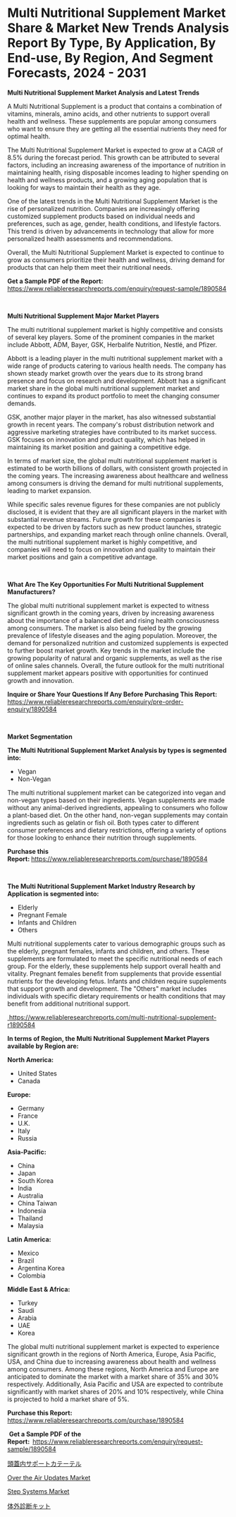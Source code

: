 <p><h1>Multi Nutritional Supplement Market Share & Market New Trends Analysis Report By Type, By Application, By End-use, By Region, And Segment Forecasts, 2024 - 2031</h1></p><p><strong>Multi Nutritional Supplement Market Analysis and Latest Trends</strong></p>
<p><p>A Multi Nutritional Supplement is a product that contains a combination of vitamins, minerals, amino acids, and other nutrients to support overall health and wellness. These supplements are popular among consumers who want to ensure they are getting all the essential nutrients they need for optimal health.</p><p>The Multi Nutritional Supplement Market is expected to grow at a CAGR of 8.5% during the forecast period. This growth can be attributed to several factors, including an increasing awareness of the importance of nutrition in maintaining health, rising disposable incomes leading to higher spending on health and wellness products, and a growing aging population that is looking for ways to maintain their health as they age.</p><p>One of the latest trends in the Multi Nutritional Supplement Market is the rise of personalized nutrition. Companies are increasingly offering customized supplement products based on individual needs and preferences, such as age, gender, health conditions, and lifestyle factors. This trend is driven by advancements in technology that allow for more personalized health assessments and recommendations.</p><p>Overall, the Multi Nutritional Supplement Market is expected to continue to grow as consumers prioritize their health and wellness, driving demand for products that can help them meet their nutritional needs.</p></p>
<p><strong>Get a Sample PDF of the Report:&nbsp;</strong> <a href="https://www.reliableresearchreports.com/enquiry/request-sample/1890584">https://www.reliableresearchreports.com/enquiry/request-sample/1890584</a></p>
<p>&nbsp;</p>
<p><strong>Multi Nutritional Supplement Major Market Players</strong></p>
<p><p>The multi nutritional supplement market is highly competitive and consists of several key players. Some of the prominent companies in the market include Abbott, ADM, Bayer, GSK, Herbalife Nutrition, Nestlé, and Pfizer. </p><p>Abbott is a leading player in the multi nutritional supplement market with a wide range of products catering to various health needs. The company has shown steady market growth over the years due to its strong brand presence and focus on research and development. Abbott has a significant market share in the global multi nutritional supplement market and continues to expand its product portfolio to meet the changing consumer demands.</p><p>GSK, another major player in the market, has also witnessed substantial growth in recent years. The company's robust distribution network and aggressive marketing strategies have contributed to its market success. GSK focuses on innovation and product quality, which has helped in maintaining its market position and gaining a competitive edge.</p><p>In terms of market size, the global multi nutritional supplement market is estimated to be worth billions of dollars, with consistent growth projected in the coming years. The increasing awareness about healthcare and wellness among consumers is driving the demand for multi nutritional supplements, leading to market expansion.</p><p>While specific sales revenue figures for these companies are not publicly disclosed, it is evident that they are all significant players in the market with substantial revenue streams. Future growth for these companies is expected to be driven by factors such as new product launches, strategic partnerships, and expanding market reach through online channels. Overall, the multi nutritional supplement market is highly competitive, and companies will need to focus on innovation and quality to maintain their market positions and gain a competitive advantage.</p></p>
<p>&nbsp;</p>
<p><strong>What Are The Key Opportunities For Multi Nutritional Supplement Manufacturers?</strong></p>
<p><p>The global multi nutritional supplement market is expected to witness significant growth in the coming years, driven by increasing awareness about the importance of a balanced diet and rising health consciousness among consumers. The market is also being fueled by the growing prevalence of lifestyle diseases and the aging population. Moreover, the demand for personalized nutrition and customized supplements is expected to further boost market growth. Key trends in the market include the growing popularity of natural and organic supplements, as well as the rise of online sales channels. Overall, the future outlook for the multi nutritional supplement market appears positive with opportunities for continued growth and innovation.</p></p>
<p><strong>Inquire or Share Your Questions If Any Before Purchasing This Report:</strong> <a href="https://www.reliableresearchreports.com/enquiry/pre-order-enquiry/1890584">https://www.reliableresearchreports.com/enquiry/pre-order-enquiry/1890584</a></p>
<p>&nbsp;</p>
<p><strong>Market Segmentation</strong></p>
<p><strong>The Multi Nutritional Supplement Market Analysis by types is segmented into:</strong></p>
<p><ul><li>Vegan</li><li>Non-Vegan</li></ul></p>
<p><p>The multi nutritional supplement market can be categorized into vegan and non-vegan types based on their ingredients. Vegan supplements are made without any animal-derived ingredients, appealing to consumers who follow a plant-based diet. On the other hand, non-vegan supplements may contain ingredients such as gelatin or fish oil. Both types cater to different consumer preferences and dietary restrictions, offering a variety of options for those looking to enhance their nutrition through supplements.</p></p>
<p><strong>Purchase this Report:&nbsp;</strong><a href="https://www.reliableresearchreports.com/purchase/1890584">https://www.reliableresearchreports.com/purchase/1890584</a></p>
<p>&nbsp;</p>
<p><strong>The Multi Nutritional Supplement Market Industry Research by Application is segmented into:</strong></p>
<p><ul><li>Elderly</li><li>Pregnant Female</li><li>Infants and Children</li><li>Others</li></ul></p>
<p><p>Multi nutritional supplements cater to various demographic groups such as the elderly, pregnant females, infants and children, and others. These supplements are formulated to meet the specific nutritional needs of each group. For the elderly, these supplements help support overall health and vitality. Pregnant females benefit from supplements that provide essential nutrients for the developing fetus. Infants and children require supplements that support growth and development. The "Others" market includes individuals with specific dietary requirements or health conditions that may benefit from additional nutritional support.</p></p>
<p><a href="https://www.reliableresearchreports.com/multi-nutritional-supplement-r1890584">&nbsp;https://www.reliableresearchreports.com/multi-nutritional-supplement-r1890584</a></p>
<p><strong>In terms of Region, the Multi Nutritional Supplement Market Players available by Region are:</strong></p>
<p>
    <p> <strong> North America: </strong>
        <ul>
            <li>United States</li>
            <li>Canada</li>
        </ul>
        </p> 
    <p> <strong> Europe: </strong>
        <ul>
            <li>Germany</li>
            <li>France</li>
            <li>U.K.</li>
            <li>Italy</li>
            <li>Russia</li>
        </ul>
        </p> 
    <p> <strong> Asia-Pacific: </strong>
        <ul>
            <li>China</li>
            <li>Japan</li>
            <li>South Korea</li>
            <li>India</li>
            <li>Australia</li>
            <li>China Taiwan</li>
            <li>Indonesia</li>
            <li>Thailand</li>
            <li>Malaysia</li>
        </ul>
        </p> 
    <p> <strong> Latin America: </strong>
        <ul>
            <li>Mexico</li>
            <li>Brazil</li>
            <li>Argentina Korea</li>
            <li>Colombia</li>
        </ul>
        </p> 
    <p> <strong> Middle East & Africa: </strong>
        <ul>
            <li>Turkey</li>
            <li>Saudi</li>
            <li>Arabia</li>
            <li>UAE</li>
            <li>Korea</li>
        </ul>
    </p>
    </p>
<p><p>The global multi nutritional supplement market is expected to experience significant growth in the regions of North America, Europe, Asia Pacific, USA, and China due to increasing awareness about health and wellness among consumers. Among these regions, North America and Europe are anticipated to dominate the market with a market share of 35% and 30% respectively. Additionally, Asia Pacific and USA are expected to contribute significantly with market shares of 20% and 10% respectively, while China is projected to hold a market share of 5%.</p></p>
<p><strong>Purchase this Report: </strong><a href="https://www.reliableresearchreports.com/purchase/1890584">https://www.reliableresearchreports.com/purchase/1890584</a></p>
<p>&nbsp;<strong>Get a Sample PDF of the Report:&nbsp;&nbsp;</strong><a href="https://www.reliableresearchreports.com/enquiry/request-sample/1890584">https://www.reliableresearchreports.com/enquiry/request-sample/1890584</a></p>
<p><strong></strong></p>
<p><p><a href="https://github.com/CloydAbbott2023/Market-Research-Report-List-2/blob/main/8086918179330.md">頭蓋内サポートカテーテル</a></p><p><a href="https://github.com/isharif044/Market-Research-Report-List-1/blob/main/over-the-air-updates-market.md">Over the Air Updates Market</a></p><p><a href="https://github.com/abdillahsp58/Market-Research-Report-List-1/blob/main/step-systems-market.md">Step Systems Market</a></p><p><a href="https://github.com/Fatimaklein1/Market-Research-Report-List-2/blob/main/8144246179331.md">体外診断キット</a></p></p>